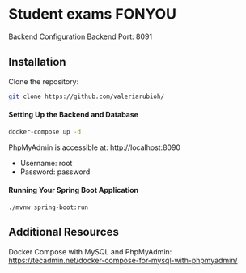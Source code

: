 
# Student exams FONYOU

Backend Configuration
Backend Port: 8091

## Installation

Clone the repository:

```bash
git clone https://github.com/valeriarubioh/
```
#### Setting Up the Backend and Database

```bash
docker-compose up -d
```
PhpMyAdmin is accessible at:
http://localhost:8090

* Username: root
* Password: password
#### Running Your Spring Boot Application
```
./mvnw spring-boot:run
```

## Additional Resources

Docker Compose with MySQL and PhpMyAdmin: https://tecadmin.net/docker-compose-for-mysql-with-phpmyadmin/
